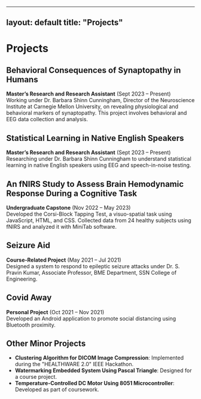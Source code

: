 <link rel="stylesheet" type="text/css" href="styles.css">

---
layout: default
title: "Projects"
---

# Projects

## Behavioral Consequences of Synaptopathy in Humans
**Master’s Research and Research Assistant** (Sept 2023 – Present)  
Working under Dr. Barbara Shinn Cunningham, Director of the Neuroscience Institute at Carnegie Mellon University, on revealing physiological and behavioral markers of synaptopathy. This project involves behavioral and EEG data collection and analysis.

## Statistical Learning in Native English Speakers
**Master’s Research and Research Assistant** (Sept 2023 – Present)  
Researching under Dr. Barbara Shinn Cunningham to understand statistical learning in native English speakers using EEG and speech-in-noise testing.

## An fNIRS Study to Assess Brain Hemodynamic Response During a Cognitive Task
**Undergraduate Capstone** (Nov 2022 – May 2023)  
Developed the Corsi-Block Tapping Test, a visuo-spatial task using JavaScript, HTML, and CSS. Collected data from 24 healthy subjects using fNIRS and analyzed it with MiniTab software.

## Seizure Aid
**Course-Related Project** (May 2021 – Jul 2021)  
Designed a system to respond to epileptic seizure attacks under Dr. S. Pravin Kumar, Associate Professor, BME Department, SSN College of Engineering.

## Covid Away
**Personal Project** (Oct 2021 – Nov 2021)  
Developed an Android application to promote social distancing using Bluetooth proximity.

## Other Minor Projects
- **Clustering Algorithm for DICOM Image Compression**: Implemented during the "HEALTHWARE 2.0" IEEE Hackathon.
- **Watermarking Embedded System Using Pascal Triangle**: Designed for a course project.
- **Temperature-Controlled DC Motor Using 8051 Microcontroller**: Developed as part of coursework.
